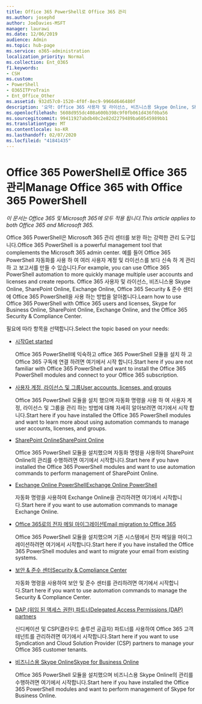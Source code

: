 ```yaml
---
title: Office 365 PowerShell로 Office 365 관리
ms.author: josephd
author: JoeDavies-MSFT
manager: laurawi
ms.date: 12/06/2019
audience: Admin
ms.topic: hub-page
ms.service: o365-administration
localization_priority: Normal
ms.collection: Ent_O365
f1.keywords:
- CSH
ms.custom:
- PowerShell
- O365ITProTrain
- Ent_Office_Other
ms.assetid: 932d57c0-1520-4f0f-8ec9-9966d646480f
description: '요약: Office 365 사용자 및 라이선스, 비즈니스용 Skype Online, SharePoint Online, Exchange Online, Office 365 보안 및 준수 센터에 Office 365 PowerShell을 사용하는 방법을 알아봅니다.'
ms.openlocfilehash: 5608d955dc408a600b398c9f0fb061d436f0ba56
ms.sourcegitcommit: 99411927abdb40c2e82d2279489ba60545989bb1
ms.translationtype: MT
ms.contentlocale: ko-KR
ms.lasthandoff: 02/07/2020
ms.locfileid: "41841435"
---
```

# <a name="manage-office-365-with-office-365-powershell"></a><span data-ttu-id="1912f-103">Office 365 PowerShell로 Office 365 관리</span><span class="sxs-lookup"><span data-stu-id="1912f-103">Manage Office 365 with Office 365 PowerShell</span></span>

<span data-ttu-id="1912f-104">*이 문서는 Office 365 및 Microsoft 365에 모두 적용 됩니다.*</span><span class="sxs-lookup"><span data-stu-id="1912f-104">*This article applies to both Office 365 and Microsoft 365.*</span></span>

<span data-ttu-id="1912f-105">Office 365 PowerShell은 Microsoft 365 관리 센터를 보완 하는 강력한 관리 도구입니다.</span><span class="sxs-lookup"><span data-stu-id="1912f-105">Office 365 PowerShell is a powerful management tool that complements the Microsoft 365 admin center.</span></span> <span data-ttu-id="1912f-106">예를 들어 Office 365 PowerShell 자동화를 사용 하 여 여러 사용자 계정 및 라이선스를 보다 신속 하 게 관리 하 고 보고서를 만들 수 있습니다.</span><span class="sxs-lookup"><span data-stu-id="1912f-106">For example, you can use Office 365 PowerShell automation to more quickly manage multiple user accounts and licenses and create reports.</span></span> <span data-ttu-id="1912f-107">Office 365 사용자 및 라이선스, 비즈니스용 Skype Online, SharePoint Online, Exchange Online, Office 365 Security & 준수 센터에 Office 365 PowerShell을 사용 하는 방법을 알아봅니다.</span><span class="sxs-lookup"><span data-stu-id="1912f-107">Learn how to use Office 365 PowerShell with Office 365 users and licenses, Skype for Business Online, SharePoint Online, Exchange Online, and the Office 365 Security & Compliance Center.</span></span>
  
<span data-ttu-id="1912f-108">필요에 따라 항목을 선택합니다.</span><span class="sxs-lookup"><span data-stu-id="1912f-108">Select the topic based on your needs:</span></span>
  
- [<span data-ttu-id="1912f-109">시작</span><span class="sxs-lookup"><span data-stu-id="1912f-109">Get started</span></span>](getting-started-with-office-365-powershell.md)

    <span data-ttu-id="1912f-110">Office 365 PowerShell에 익숙하고 office 365 PowerShell 모듈을 설치 하 고 Office 365 구독에 연결 하려면 여기에서 시작 합니다.</span><span class="sxs-lookup"><span data-stu-id="1912f-110">Start here if you are not familiar with Office 365 PowerShell and want to install the Office 365 PowerShell modules and connect to your Office 365 subscription.</span></span>

- [<span data-ttu-id="1912f-111">사용자 계정, 라이선스 및 그룹</span><span class="sxs-lookup"><span data-stu-id="1912f-111">User accounts, licenses, and groups</span></span>](manage-user-accounts-and-licenses-with-office-365-powershell.md)

    <span data-ttu-id="1912f-112">Office 365 PowerShell 모듈을 설치 했으며 자동화 명령을 사용 하 여 사용자 계정, 라이선스 및 그룹을 관리 하는 방법에 대해 자세히 알아보려면 여기에서 시작 합니다.</span><span class="sxs-lookup"><span data-stu-id="1912f-112">Start here if you have installed the Office 365 PowerShell modules and want to learn more about using automation commands to manage user accounts, licenses, and groups.</span></span>

- [<span data-ttu-id="1912f-113">SharePoint Online</span><span class="sxs-lookup"><span data-stu-id="1912f-113">SharePoint Online</span></span>](https://docs.microsoft.com/office365/enterprise/powershell/manage-sharepoint-online-with-office-365-powershell)

    <span data-ttu-id="1912f-114">Office 365 PowerShell 모듈을 설치했으며 자동화 명령을 사용하여 SharePoint Online의 관리를 수행하려면 여기에서 시작합니다.</span><span class="sxs-lookup"><span data-stu-id="1912f-114">Start here if you have installed the Office 365 PowerShell modules and want to use automation commands to perform management of SharePoint Online.</span></span>

- [<span data-ttu-id="1912f-115">Exchange Online PowerShell</span><span class="sxs-lookup"><span data-stu-id="1912f-115">Exchange Online PowerShell</span></span>](https://docs.microsoft.com/powershell/exchange/exchange-online/exchange-online-powershell)

    <span data-ttu-id="1912f-116">자동화 명령을 사용하여 Exchange Online을 관리하려면 여기에서 시작합니다.</span><span class="sxs-lookup"><span data-stu-id="1912f-116">Start here if you want to use automation commands to manage Exchange Online.</span></span>

- [<span data-ttu-id="1912f-117">Office 365로의 전자 메일 마이그레이션</span><span class="sxs-lookup"><span data-stu-id="1912f-117">Email migration to Office 365</span></span>](use-powershell-for-email-migration-to-office-365.md)

    <span data-ttu-id="1912f-118">Office 365 PowerShell 모듈을 설치했으며 기존 시스템에서 전자 메일을 마이그레이션하려면 여기에서 시작합니다.</span><span class="sxs-lookup"><span data-stu-id="1912f-118">Start here if you have installed the Office 365 PowerShell modules and want to migrate your email from existing systems.</span></span>

- [<span data-ttu-id="1912f-119">보안 & 준수 센터</span><span class="sxs-lookup"><span data-stu-id="1912f-119">Security & Compliance Center</span></span>](https://docs.microsoft.com/powershell/exchange/office-365-scc/office-365-scc-powershell)

    <span data-ttu-id="1912f-120">자동화 명령을 사용하여 보안 및 준수 센터를 관리하려면 여기에서 시작합니다.</span><span class="sxs-lookup"><span data-stu-id="1912f-120">Start here if you want to use automation commands to manage the Security & Compliance Center.</span></span>

- [<span data-ttu-id="1912f-121">DAP (위임 된 액세스 권한) 파트너</span><span class="sxs-lookup"><span data-stu-id="1912f-121">Delegated Access Permissions (DAP) partners</span></span>](manage-office-365-with-windows-powershell-for-delegated-access-permissions-dap-p.md)

    <span data-ttu-id="1912f-122">신디케이션 및 CSP(클라우드 솔루션 공급자) 파트너를 사용하여 Office 365 고객 테넌트를 관리하려면 여기에서 시작합니다.</span><span class="sxs-lookup"><span data-stu-id="1912f-122">Start here if you want to use Syndication and Cloud Solution Provider (CSP) partners to manage your Office 365 customer tenants.</span></span>

- [<span data-ttu-id="1912f-123">비즈니스용 Skype Online</span><span class="sxs-lookup"><span data-stu-id="1912f-123">Skype for Business Online</span></span>](manage-skype-for-business-online-with-office-365-powershell.md)

    <span data-ttu-id="1912f-124">Office 365 PowerShell 모듈을 설치했으며 비즈니스용 Skype Online의 관리를 수행하려면 여기에서 시작합니다.</span><span class="sxs-lookup"><span data-stu-id="1912f-124">Start here if you have installed the Office 365 PowerShell modules and want to perform management of Skype for Business Online.</span></span>
